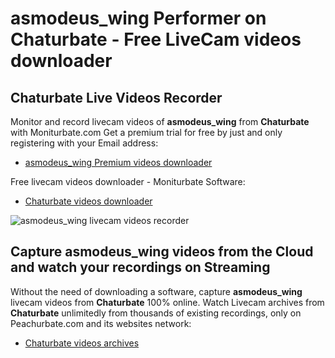 # asmodeus_wing Performer on Chaturbate - Free LiveCam videos downloader

## Chaturbate Live Videos Recorder

Monitor and record livecam videos of **asmodeus_wing** from **Chaturbate** with Moniturbate.com
Get a premium trial for free by just and only registering with your Email address:
* [asmodeus_wing Premium videos downloader](https://moniturbate.com/request-demo-licence-key.html)

Free livecam videos downloader - Moniturbate Software:
* [Chaturbate videos downloader](https://moniturbate.com/moniturbate-download-software.html)

![asmodeus_wing livecam videos recorder](https://peachurnet.com/templates/moniturbate-software.png)


## Capture asmodeus_wing videos from the Cloud and watch your recordings on Streaming

Without the need of downloading a software, capture **asmodeus_wing** livecam videos from **Chaturbate** 100% online.
Watch Livecam archives from **Chaturbate** unlimitedly from thousands of existing recordings, only on Peachurbate.com and its websites network:
* [Chaturbate videos archives](https://peachurnet.com/)